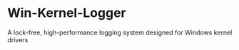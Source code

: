 # Win-Kernel-Logger
A lock-free, high-performance logging system designed for Windows kernel drivers
